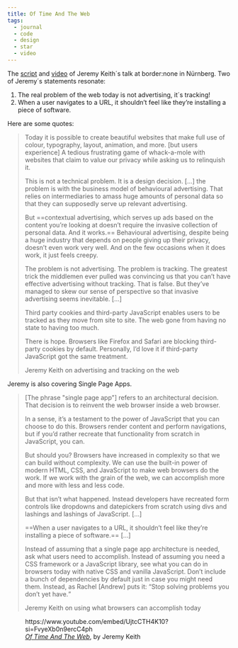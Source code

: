 ```yaml
---
title: Of Time And The Web
tags:
  - journal
  - code
  - design
  - star
  - video
---
```

The [script](https://adactio.com/articles/20638) and [video](https://youtu.be/UjtcCTH4K10?si=oJrs6ndfuMqkOaoT) of Jeremy Keith´s talk at border:none in Nürnberg. Two of Jeremy´s statements resonate: 

1. The real problem of the web today is not advertising, it´s tracking!
2. When a user navigates to a URL, it shouldn’t feel like they’re installing a piece of software.

Here are some quotes:

> Today it is possible to create beautiful websites that make full use of colour, typography, layout, animation, and more. [but users experience] A tedious frustrating game of whack-a-mole with websites that claim to value our privacy while asking us to relinquish it.
> 
> This is not a technical problem. It is a design decision. […] the problem is with the business model of behavioural advertising. That relies on intermediaries to amass huge amounts of personal data so that they can supposedly serve up relevant advertising.
> 
> But ==contextual advertising, which serves up ads based on the content you’re looking at doesn’t require the invasive collection of personal data. And it works.== Behavioural advertising, despite being a huge industry that depends on people giving up their privacy, doesn’t even work very well. And on the few occasions when it does work, it just feels creepy.
> 
> The problem is not advertising. The problem is tracking. The greatest trick the middlemen ever pulled was convincing us that you can’t have effective advertising without tracking. That is false. But they’ve managed to skew our sense of perspective so that invasive advertising seems inevitable. […] 
> 
> Third party cookies and third-party JavaScript enables users to be tracked as they move from site to site. The web gone from having no state to having too much.
> 
> There is hope. Browsers like Firefox and Safari are blocking third-party cookies by default. Personally, I’d love it if third-party JavaScript got the same treatment.
> <footer>Jeremy Keith on advertising and tracking on the web</footer>

Jeremy is also covering Single Page Apps.

> [The phrase "single page app"] refers to an architectural decision. That decision is to reinvent the web browser inside a web browser.
> 
> In a sense, it’s a testament to the power of JavaScript that you can choose to do this. Browsers render content and perform navigations, but if you’d rather recreate that functionality from scratch in JavaScript, you can.
> 
> But should you? Browsers have increased in complexity so that we can build without complexity. We can use the built-in power of modern HTML, CSS, and JavaScript to make web browsers do the work. If we work with the grain of the web, we can accomplish more and more with less and less code.
> 
> But that isn’t what happened. Instead developers have recreated form controls like dropdowns and datepickers from scratch using divs and lashings and lashings of JavaScript. […]
> 
> ==When a user navigates to a URL, it shouldn’t feel like they’re installing a piece of software.== […]
> 
> Instead of assuming that a single page app architecture is needed, ask what users need to accomplish. Instead of assuming you need a CSS framework or a JavaScript library, see what you can do in browsers today with native CSS and vanilla JavaScript. Don’t include a bunch of dependencies by default just in case you might need them. Instead, as Rachel [Andrew] puts it: <q>Stop solving problems you don’t yet have.</q>
> <footer>Jeremy Keith on using what browsers can accomplish today</footer>

<figure>
https://www.youtube.com/embed/UjtcCTH4K10?si=FvyeXb0n9ercC4ph
<figcaption><a href="https://youtu.be/UjtcCTH4K10?si=oJrs6ndfuMqkOaoT"><cite>Of Time And The Web</cite></a>, by Jeremy Keith</figcaption>
</figure>
